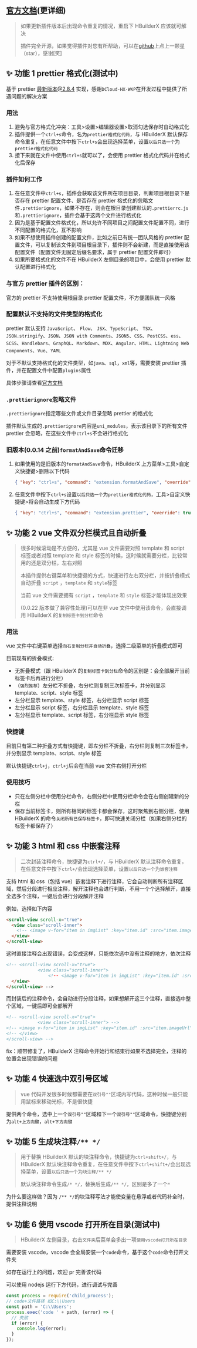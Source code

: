 ## [官方文档](https://zqy233.github.io/formatAndSave/)(更详细)

> 如果更新插件版本后出现命令重复的情况，重启下 HBuilderX 应该就可解决
>
> 插件完全开源，如果觉得插件对您有所帮助，可以在[github](https://github.com/zqy233/formatAndSave)上点上一颗星（star），感谢[笑]

## ✨ 功能 1 prettier 格式化(测试中)

基于 prettier 最新版本@2.8.4 实现，感谢`DCloud-HX-WKP`在开发过程中提供了所遇问题的解决方案

### 用法

1. 避免与官方格式化冲突：工具>设置>编辑器设置>取消勾选保存时自动格式化
2. 插件提供一个`ctrl+s`命令，名为`prettier格式化代码`，与 HBuilderX 默认保存命令重复，在任意文件中按下`ctrl+s`会出现选择菜单，设置`以后只选一个`为`prettier格式化代码`
3. 接下来就在文件中使用`ctrl+s`就可以了，会使用 prettier 格式化代码并在格式化后保存

### 插件如何工作

1. 在任意文件中`ctrl+s`，插件会获取该文件所在项目目录，判断项目根目录下是否存在 prettier 配置文件、是否存在 prettier 格式化的忽略文件`.prettierignore`，如果不存在，则会在根目录创建默认的`.prettierrc.js`和`.prettierignore`，插件会基于这两个文件进行格式化
2. 因为是基于配置文件格式化，所以允许不同项目之间配置文件配置不同，进行不同配置的格式化，互不影响
3. 如果不想使用插件创建的配置文件，比如之前已有统一团队风格的 prettier 配置文件，可以复制该文件到项目根目录下，插件则不会新建，而是直接使用该配置文件（配置文件无固定后缀名要求，属于 prettier 配置文件即可）
4. 如果所要格式化的文件不在 HBuilderX 左侧目录的项目中，会使用 prettier 默认配置进行格式化

### 与官方 prettier 插件的区别：

官方的 prettier 不支持使用根目录 prettier 配置文件，不方便团队统一风格

### 配置默认不支持的文件类型的格式化

prettier 默认支持 `JavaScript`、 `Flow`、 `JSX`、`TypeScript`、 `TSX`、 `JSON.stringify`、`JSON`、`JSON with Comments`、`JSON5`、`CSS`、`PostCSS`、`ess`、`SCSS`、`Handlebars`、`GraphQL`、`Markdown`、`MDX`、`Angular`、`HTML`、`Lightning Web Components`、`Vue`、`YAML`

对于不默认支持格式化的文件类型，如`java`、`sql`，`xml`等，需要安装 prettier 插件，并在配置文件中配置`plugins`属性

具体步骤请查看[官方文档](https://zqy233.github.io/formatAndSave/guide/prettier.html#%E9%85%8D%E7%BD%AE%E9%BB%98%E8%AE%A4%E4%B8%8D%E6%94%AF%E6%8C%81%E7%9A%84%E6%96%87%E4%BB%B6%E7%B1%BB%E5%9E%8B%E7%9A%84%E6%A0%BC%E5%BC%8F%E5%8C%96)

### `.prettierignore`忽略文件

`.prettierignore`指定哪些文件或文件目录忽略 prettier 的格式化

插件默认生成的`.prettierignore`内容是`uni_modules`，表示该目录下的所有文件 prettier 会忽略，在这些文件中`ctrl+s`不会进行格式化

### 旧版本(0.0.14 之前)`formatAndSave`命令迁移

1. 如果使用的是旧版本的`formatAndSave`命令，HBuilderX 上方菜单>工具>自定义快捷键>删除以下代码

   ```json
   { "key": "ctrl+s", "command": "extension.formatAndSave", "override": true }
   ```

2. 任意文件中按下`ctrl+s`设置`以后只选一个`为`prettier格式化代码`，工具>自定义快捷键>将会自动生成下方代码

   ```json
   { "key": "ctrl+s", "command": "extension.prettier", "override": true }
   ```

## ✨ 功能 2 vue 文件双分栏模式且自动折叠

> 很多时候滚动是不方便的，尤其是 vue 文件需要对照 template 和 script 标签或者对照 template 和 style 标签的时候，这时候就需要分栏，比较常用的还是双分栏，左右对照
>
> 本插件提供右键菜单和快捷键的方式，快速进行左右双分栏，并按折叠模式自动折叠 `script` ，`template` 和 `style`标签
>
> 当前 vue 文件需要拥有 `script` ，`template` 和 `style` 标签才能体现出效果
>
> (0.0.22 版本做了兼容性处理)可以在非 vue 文件中使用该命令，会直接调用 HBuilderX 的`复制标签卡到分栏`命令

### 用法

vue 文件中右键菜单选择`向右复制分栏并自动折叠`，选择二级菜单的折叠模式即可

目前现有的折叠模式:

- 无折叠模式（跟 HBuilderX 的`复制标签卡到分栏`命令的区别是：会全部展开当前标签卡后再进行分栏）
- （`强烈推荐`）左分栏不折叠，右分栏则复制三次标签卡，并分别显示 template、script、style 标签
- 左分栏显示 template、style 标签，右分栏显示 script 标签
- 左分栏显示 script 标签，右分栏显示 template、style 标签
- 左分栏显示 template、script 标签，右分栏显示 style 标签

### 快捷键

目前只有第二种折叠方式有快捷键，即左分栏不折叠，右分栏则复制三次标签卡，并分别显示 template、script、style 标签

默认快捷键`ctrl+j`，`ctrl+j`后会在当前 vue 文件右侧打开分栏

### 使用技巧

- 只在左侧分栏中使用分栏命令，右侧分栏中使用分栏命令会在右侧创建新的分栏
- 保存当前标签卡，则所有相同的标签卡都会保存，这时聚焦到右侧分栏，使用 HBuilderX 的命令`关闭所有已保存标签卡`，即可快速关闭分栏（如果右侧分栏的标签卡都保存了）

## ✨ 功能 3 html 和 css 中嵌套注释

> 二次封装注释命令，快捷键为`ctrl+/`，与 HBuilderX 默认注释命令重复，在任意文件中按下`ctrl+/`会出现选择菜单，设置`以后只选一个`为`嵌套注释`

支持 html 和 css（包括 vue）嵌套注释下进行注释，它会自动判断所有注释区域，然后分段进行相应注释，解开注释也会进行判断，不用一个个选择解开，直接全选多个注释，一键后会进行分段解开注释

例如，选择如下内容

```html
<scroll-view scroll-x="true">
  <view class="scroll-inner">
    <!-- <image v-for="item in imgList" :key="item.id" :src="item.imageUrl" mode="aspectFill"></image> -->
  </view>
</scroll-view>
```

这时直接注释会出现错误，会变成这样，只能依次选中没有注释的地方，依次注释

```html
<!-- <scroll-view scroll-x="true">
            <view class="scroll-inner">
                <!-- <image v-for="item in imgList" :key="item.id" :src="item.imageUrl" mode="aspectFill"></image> -->
  </view>
</scroll-view> -->
```

而封装后的注释命令，会自动进行分段注释，如果想解开这三个注释，直接选中整个区域，一键后即可全部解开

```html
<!-- <scroll-view scroll-x="true">
            <view class="scroll-inner"> -->
<!-- <image v-for="item in imgList" :key="item.id" :src="item.imageUrl" mode="aspectFill"></image> -->
<!-- </view>
</scroll-view> -->
```

fix：顺带修复了，HBuilderX 注释命令开始行和结束行如果不选择完全，注释的位置会出现错误的问题

## ✨ 功能 4 快速选中双引号区域

> vue 代码开发很多时候都需要在`双引号""`区域内写代码，这种时候一般只能用鼠标来移动光标，不是很快捷

提供两个命令，选中上一个`双引号""`区域和下一个`双引号""`区域命令，快捷键分别为`alt+上方向键`，`alt+下方向键`

## ✨ 功能 5 生成块注释`/** */`

> 用于替换 HBuilderX 默认的块注释命令，快捷键为`ctrl+shift+/`，与 HBuilderX 默认块注释命令重复，在任意文件中按下`ctrl+shift+/`会出现选择菜单，设置`以后只选一个`为`块注释/** */`
>
> 默认块注释命令生成`/* */`，替换后生成`/** */`，区别是多了一个`*`

为什么要这样做？因为 `/** */`的块注释写法才能使变量在悬浮或者代码补全时，提供注释说明

## ✨ 功能 6 使用 vscode 打开所在目录(测试中)

> HBuilderX 左侧目录，右击`文件夹`后菜单会多出一项`使用vscode打开所在目录`

需要安装 vscode，vscode 会全局安装一个`code`命令，基于这个`code`命令打开文件夹

如存在运行上的问题，欢迎 pr 完善该代码

可以使用 nodejs 运行下方代码，进行调试与完善

```js
const process = require('child_process');
// code+文件路径 如C:\\Users
const path = 'C:\\Users';
process.exec('code ' + path, (error) => {
  // 失败
  if (error) {
    console.log(error);
  }
});
```
